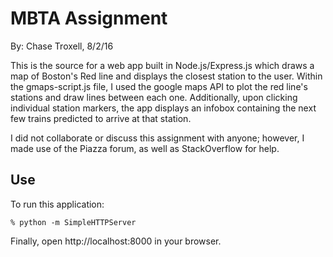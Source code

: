 MBTA Assignment
===============
By: Chase Troxell, 8/2/16

This is the source for a web app built in Node.js/Express.js which draws a map of Boston's Red line and displays the closest station to the user. Within the gmaps-script.js file, I used the google maps API to plot the red line's stations and draw lines between each one. Additionally, upon clicking individual station markers, the app displays an infobox containing the next few trains predicted to arrive at that station.

I did not collaborate or discuss this assignment with anyone; however, I made
use of the Piazza forum, as well as StackOverflow for help.

Use
---
To run this application:
``` % git clone https://github.com/chasetrox/WebProgrammingClass/tree/master/mbta
% python -m SimpleHTTPServer
```
Finally, open http://localhost:8000 in your browser.
